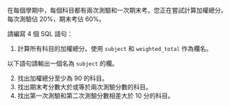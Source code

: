 在每個學期中，每個科目都有兩次測驗和一次期末考。您正在嘗試計算加權總分。每次測驗佔 20%，期末考佔 60%。

請編寫 4 個 SQL 語句：

1. 計算所有科目的加權總分。使用 `subject` 和 `weighted_total` 作為欄名。

以下語句請輸出一個名為 `subject` 的欄。

2. 找出加權總分至少為 $90$ 的科目。
3. 找出期末考分數大於或等於兩次測驗分數的科目。
4. 找出第一次測驗和第二次測驗分數相差大於 $10$ 分的科目。
